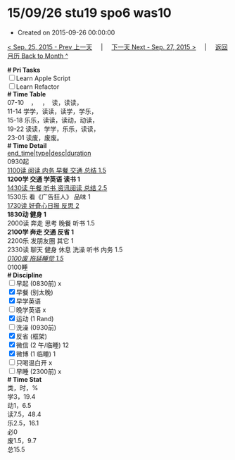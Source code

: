 # 15/09/26 stu19 spo6 was10

- Created on 2015-09-26 00:00:00

[< Sep. 25, 2015 - Prev 上一天](_archived/lifelogs/2015/09/d25.md) &nbsp; &nbsp; | &nbsp; &nbsp; [下一天 Next - Sep. 27, 2015 >](_archived/lifelogs/2015/09/d27.md) &nbsp; &nbsp; |  &nbsp; &nbsp; [返回月历 Back to Month ^](_archived/lifelogs/2015/09/index.md)
<br/><div><b># Pri Tasks</b></div><div><input type="checkbox"/>Learn Apple Script</div><div><input type="checkbox"/>Learn Refactor</div><div><b># Time Table</b></div><div>07-10    ，   ，  读，读读，</div><div>11-14 学学，读读，读学，学乐，</div><div>15-18 乐乐，读读，读动，动读，</div><div>19-22 读读，学学，乐乐，读读，</div><div>23-01 读废，废废。</div><div><b># Time Detail</b></div><div><u>end_time|type|desc|duration</u></div><div>0930起</div><div><u>1100读 阅读 内务 早餐 交通 总结 1.5</u></div><div><b>1200学 交通 学英语 读书 1</b></div><div><u>1430读 午餐 听书 资讯阅读 总结 2.5</u></div><div>1530乐 看《广告狂人》 品味 1</div><div><u>1730读 好奇心日报 反思 2</u></div><div><b>1830动 健身 1</b></div><div>2000读 奔走 思考 晚餐 听书 1.5</div><div><b>2100学 奔走 交通 反省 1</b></div><div>2200乐 发朋友圈 其它 1</div><div>2330读 聊天 健身 休息 洗澡 听书 内务 1.5</div><div><u><i>0100废 拖延睡觉 1.5</i></u></div><div>0100睡</div><div><b># Discipline</b></div><div><input type="checkbox"/>早起 (0830前) x</div><div><input checked="true" type="checkbox"/>早餐 (别太晚)</div><div><input checked="true" type="checkbox"/>早学英语</div><div><input type="checkbox"/>晚学英语 x</div><div><input checked="true" type="checkbox"/>运动 (1 Rand)</div><div><input type="checkbox"/>洗澡 (0930前)</div><div><input checked="true" type="checkbox"/>反省 (框架)</div><div><input checked="true" type="checkbox"/>微信 (2 午/临睡) 12</div><div><input checked="true" type="checkbox"/>微博 (1 临睡) 1</div><div><input type="checkbox"/>只喝温白开 x</div><div><input type="checkbox"/>早睡 (2300前) x</div><div><b># Time Stat</b></div><div>类，时，%</div><div>学3，19.4</div><div>动1，6.5</div><div>读7.5，48.4</div><div>乐2.5，16.1</div><div>必0</div><div>废1.5，9.7</div><div>总15.5</div>
